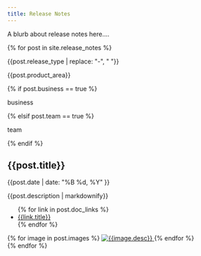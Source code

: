```yaml
---
title: Release Notes
---
```


A blurb about release notes here....

{% for post in site.release_notes %}
  <div>
    <div>
      <p>{{post.release_type | replace: "-", " "}}</p>
      <p>{{post.product_area}}</p>
      {% if post.business == true %}
        <p>business</p>
      {% elsif post.team == true %}
        <p>team</p>
      {% endif %}
    </div>
    <div>
      <h2>{{post.title}}</h2>
      <p>{{post.date | date: "%B %d, %Y" }}</p>
      <p>{{post.description | markdownify}}</p>
      <ul>
        {% for link in post.doc_links %}
          <li><a href="{{link.url}}">{{link.title}}</a></li>
        {% endfor %}
      </ul>
      <div class="flex flex--wrap waffle waffle--large">
        {% for image in post.images %}
          <a class="flex__column flex__column--6 flex__column--3@medium" href="#">
            <img class="thumbnail" src="/docs/{{image.path}}" alt="{{image.desc}}">
          </a>
        {% endfor %}
      </div>
    </div>
  </div>
{% endfor %}
